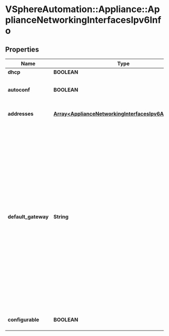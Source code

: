 # VSphereAutomation::Appliance::ApplianceNetworkingInterfacesIpv6Info

## Properties
Name | Type | Description | Notes
------------ | ------------- | ------------- | -------------
**dhcp** | **BOOLEAN** | DHCP is on. | 
**autoconf** | **BOOLEAN** | Stateless Address Autoconfiguration (SLAAC) is on. | 
**addresses** | [**Array&lt;ApplianceNetworkingInterfacesIpv6AddressInfo&gt;**](ApplianceNetworkingInterfacesIpv6AddressInfo.md) | List of addresses with their origins and statuses. | 
**default_gateway** | **String** | The default gateway for static IP address assignment. This configures the global IPv6 default gateway on the appliance with the specified gateway address and interface. This gateway replaces the existing default gateway configured on the appliance. However, if the gateway address is link-local, then it is added for that interface. This does not support configuration of multiple global default gateways through different interfaces. | 
**configurable** | **BOOLEAN** | Is NIC configurable or not. | 



